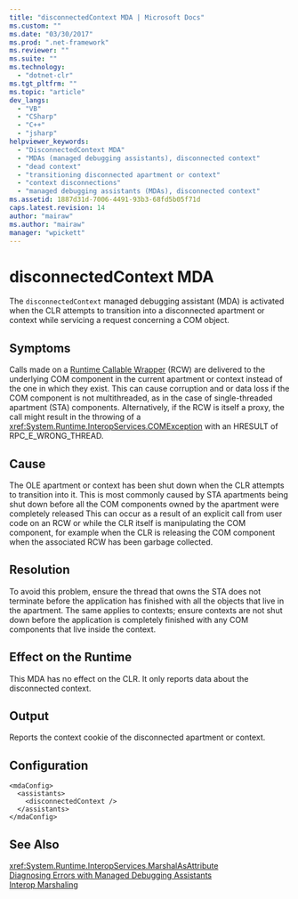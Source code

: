 ```yaml
---
title: "disconnectedContext MDA | Microsoft Docs"
ms.custom: ""
ms.date: "03/30/2017"
ms.prod: ".net-framework"
ms.reviewer: ""
ms.suite: ""
ms.technology: 
  - "dotnet-clr"
ms.tgt_pltfrm: ""
ms.topic: "article"
dev_langs: 
  - "VB"
  - "CSharp"
  - "C++"
  - "jsharp"
helpviewer_keywords: 
  - "DisconnectedContext MDA"
  - "MDAs (managed debugging assistants), disconnected context"
  - "dead context"
  - "transitioning disconnected apartment or context"
  - "context disconnections"
  - "managed debugging assistants (MDAs), disconnected context"
ms.assetid: 1887d31d-7006-4491-93b3-68fd5b05f71d
caps.latest.revision: 14
author: "mairaw"
ms.author: "mairaw"
manager: "wpickett"
---
```

# disconnectedContext MDA
The `disconnectedContext` managed debugging assistant (MDA) is activated when the CLR attempts to transition into a disconnected apartment or context while servicing a request concerning a COM object.  
  
## Symptoms  
 Calls made on a [Runtime Callable Wrapper](../../../docs/framework/interop/runtime-callable-wrapper.md) (RCW) are delivered to the underlying COM component in the current apartment or context instead of the one in which they exist. This can cause corruption and or data loss if the COM component is not multithreaded, as in the case of single-threaded apartment (STA) components. Alternatively, if the RCW is itself a proxy, the call might result in the throwing of a <xref:System.Runtime.InteropServices.COMException> with an HRESULT of RPC_E_WRONG_THREAD.  
  
## Cause  
 The OLE apartment or context has been shut down when the CLR attempts to transition into it. This is most commonly caused by STA apartments being shut down before all the COM components owned by the apartment were completely released This can occur as a result of an explicit call from user code on an RCW or while the CLR itself is manipulating the COM component, for example when the CLR is releasing the COM component when the associated RCW has been garbage collected.  
  
## Resolution  
 To avoid this problem, ensure the thread that owns the STA does not terminate before the application has finished with all the objects that live in the apartment. The same applies to contexts; ensure contexts are not shut down before the application is completely finished with any COM components that live inside the context.  
  
## Effect on the Runtime  
 This MDA has no effect on the CLR. It only reports data about the disconnected context.  
  
## Output  
 Reports the context cookie of the disconnected apartment or context.  
  
## Configuration  
  
```  
<mdaConfig>  
  <assistants>  
    <disconnectedContext />  
  </assistants>  
</mdaConfig>  
```  
  
## See Also  
 <xref:System.Runtime.InteropServices.MarshalAsAttribute>   
 [Diagnosing Errors with Managed Debugging Assistants](../../../docs/framework/debug-trace-profile/diagnosing-errors-with-managed-debugging-assistants.md)   
 [Interop Marshaling](../../../docs/framework/interop/interop-marshaling.md)